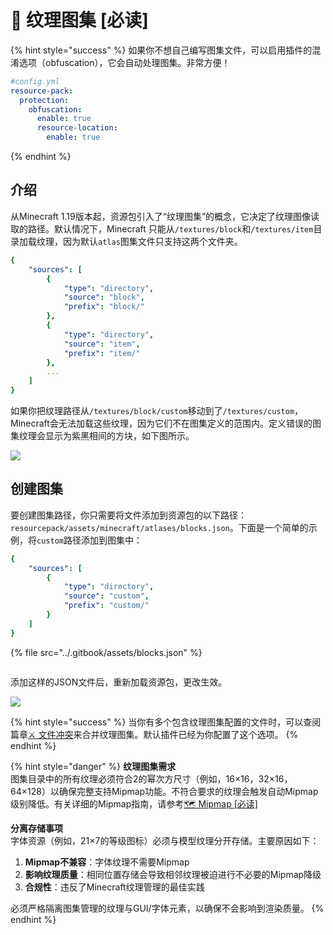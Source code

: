 # 📍 纹理图集 \[必读]

{% hint style="success" %}
如果你不想自己编写图集文件，可以启用插件的混淆选项（obfuscation），它会自动处理图集。非常方便！

```yaml
#config.yml
resource-pack:
  protection:
    obfuscation:
      enable: true
      resource-location:
        enable: true
```
{% endhint %}

## 介绍 <a href="#introduction" id="introduction"></a>

从Minecraft 1.19版本起，资源包引入了“纹理图集”的概念，它决定了纹理图像读取的路径。默认情况下，Minecraft 只能从`/textures/block`和`/textures/item`目录加载纹理，因为默认`atlas`图集文件只支持这两个文件夹。

```yaml
{
    "sources": [
        {
            "type": "directory",
            "source": "block",
            "prefix": "block/"
        },
        {
            "type": "directory",
            "source": "item",
            "prefix": "item/"
        },
        ...
    ]
}
```

如果你把纹理路径从`/textures/block/custom`移动到了`/textures/custom`，Minecraft会无法加载这些纹理，因为它们不在图集定义的范围内。定义错误的图集纹理会显示为紫黑相间的方块，如下图所示。

![](https://mo-mi.gitbook.io/~gitbook/image?url=https%3A%2F%2F1836335287-files.gitbook.io%2F%7E%2Ffiles%2Fv0%2Fb%2Fgitbook-x-prod.appspot.com%2Fo%2Fspaces%252FOgvQ1fEJPROp7131PPlK%252Fuploads%252FRQZMAM1TnobkCpWCAuPD%252Fimage.png%3Falt%3Dmedia%26token%3D2a25a84d-c323-440f-9c67-decd171774df\&width=768\&dpr=4\&quality=100\&sign=6df4975\&sv=2)

## 创建图集 <a href="#create-atlas" id="create-atlas"></a>

要创建图集路径，你只需要将文件添加到资源包的以下路径：`resourcepack/assets/minecraft/atlases/blocks.json`。下面是一个简单的示例，将`custom`路径添加到图集中：

```yaml
{
    "sources": [
        {
            "type": "directory",
            "source": "custom",
            "prefix": "custom/"
        }
    ]
}
```

{% file src="../.gitbook/assets/blocks.json" %}

<figure><img src="https://mo-mi.gitbook.io/~gitbook/image?url=https%3A%2F%2F1836335287-files.gitbook.io%2F%7E%2Ffiles%2Fv0%2Fb%2Fgitbook-x-prod.appspot.com%2Fo%2Fspaces%252FOgvQ1fEJPROp7131PPlK%252Fuploads%252FQIyqzq01rJZeLlvMTg10%252Fimage.png%3Falt%3Dmedia%26token%3D2899af97-58ed-4f16-8d95-056b2223c74a&#x26;width=768&#x26;dpr=4&#x26;quality=100&#x26;sign=5e2ebea&#x26;sv=2" alt=""><figcaption></figcaption></figure>

添加这样的JSON文件后，重新加载资源包，更改生效。

![](https://mo-mi.gitbook.io/~gitbook/image?url=https%3A%2F%2F1836335287-files.gitbook.io%2F%7E%2Ffiles%2Fv0%2Fb%2Fgitbook-x-prod.appspot.com%2Fo%2Fspaces%252FOgvQ1fEJPROp7131PPlK%252Fuploads%252Fw6QIh0iqDdLtADU6IqqZ%252Fimage.png%3Falt%3Dmedia%26token%3D7235dd04-76a9-41b7-b17c-559f950bf2ce\&width=768\&dpr=4\&quality=100\&sign=951f3957\&sv=2)

{% hint style="success" %}
当你有多个包含纹理图集配置的文件时，可以查阅篇章[⚔️ 文件冲突](https://mo-mi.gitbook.io/xiaomomi-plugins/craftengine/plugin-wiki/craftengine/resource-pack/file-conflict)来合并纹理图集。默认插件已经为你配置了这个选项。
{% endhint %}

{% hint style="danger" %}
**纹理图集需求**\
图集目录中的所有纹理必须符合2的幂次方尺寸（例如，16×16，32×16，64×128）以确保完整支持Mipmap功能。不符合要求的纹理会触发自动Mipmap级别降低。有关详细的Mipmap指南，请参考[🗺️ Mipmap \[必读\]](https://mo-mi.gitbook.io/xiaomomi-plugins/craftengine/plugin-wiki/craftengine/mipmap-must-read)

**分离存储事项**\
字体资源（例如，21×7的等级图标）必须与模型纹理分开存储。主要原因如下：

1. **Mipmap不兼容**：字体纹理不需要Mipmap
2. **影响纹理质量**：相同位置存储会导致相邻纹理被迫进行不必要的Mipmap降级
3. **合规性**：违反了Minecraft纹理管理的最佳实践

必须严格隔离图集管理的纹理与GUI/字体元素，以确保不会影响到渲染质量。
{% endhint %}
